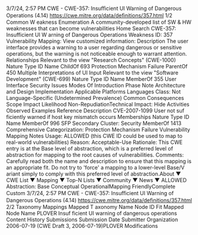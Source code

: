 3/7/24, 2:57 PM CWE - CWE-357: Insuﬃcient UI Warning of Dangerous Operations (4.14)
https://cwe.mitre.org/data/deﬁnitions/357.html 1/2
Common W eakness Enumeration
A community-developed list of SW & HW weaknesses that can become
vulnerabilities
Home Search
CWE-357: Insufficient UI W arning of Dangerous Operations
Weakness ID: 357
Vulnerability Mapping: 
View customized information:
 Description
The user interface provides a warning to a user regarding dangerous or sensitive operations, but the warning is not noticeable enough
to warrant attention.
 Relationships
 Relevant to the view "Research Concepts" (CWE-1000)
Nature Type ID Name
ChildOf 693 Protection Mechanism Failure
ParentOf 450 Multiple Interpretations of UI Input
 Relevant to the view "Software Development" (CWE-699)
Nature Type ID Name
MemberOf 355 User Interface Security Issues
 Modes Of Introduction
Phase Note
Architecture and Design
Implementation
 Applicable Platforms
Languages
Class: Not Language-Specific (Undetermined Prevalence)
 Common Consequences
Scope Impact Likelihood
Non-RepudiationTechnical Impact: Hide Activities
 Observed Examples
Reference Description
CVE-2007-1099 User not suf ficiently warned if host key mismatch occurs
 Memberships
Nature Type ID Name
MemberOf 996 SFP Secondary Cluster: Security
MemberOf 1413 Comprehensive Categorization: Protection Mechanism Failure
 Vulnerability Mapping Notes
Usage: ALLOWED (this CWE ID could be used to map to real-world vulnerabilities)
Reason: Acceptable-Use
Rationale:
This CWE entry is at the Base level of abstraction, which is a preferred level of abstraction for mapping to the root causes of
vulnerabilities.
Comments:
Carefully read both the name and description to ensure that this mapping is an appropriate fit. Do not try to 'force' a mapping to a
lower-level Base/V ariant simply to comply with this preferred level of abstraction.About ▼ CWE List ▼ Mapping ▼ Top-N Lists ▼ Community ▼ News ▼
ALLOWED
Abstraction: Base
Conceptual OperationalMapping
FriendlyComplete Custom
3/7/24, 2:57 PM CWE - CWE-357: Insuﬃcient UI Warning of Dangerous Operations (4.14)
https://cwe.mitre.org/data/deﬁnitions/357.html 2/2
 Taxonomy Mappings
Mapped T axonomy Name Node ID Fit Mapped Node Name
PLOVER Insuf ficient UI warning of dangerous operations
 Content History
 Submissions
Submission Date Submitter Organization
2006-07-19
(CWE Draft 3, 2006-07-19)PLOVER
 Modifications